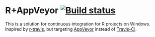 R+AppVeyor [![Build status](https://ci.appveyor.com/api/projects/status/xtc629xek00o5rui/branch/master)](https://ci.appveyor.com/project/krlmlr/r-appveyor/branch/master)
==========

This is a solution for continuous integration for R projects on Windows.
Inspired by [r-travis](https://github.com/craigcitro/r-travis),
but targeting [AppVeyor](http://appveyor.com) instead of [Travis-CI](http://travis-ci.org).

